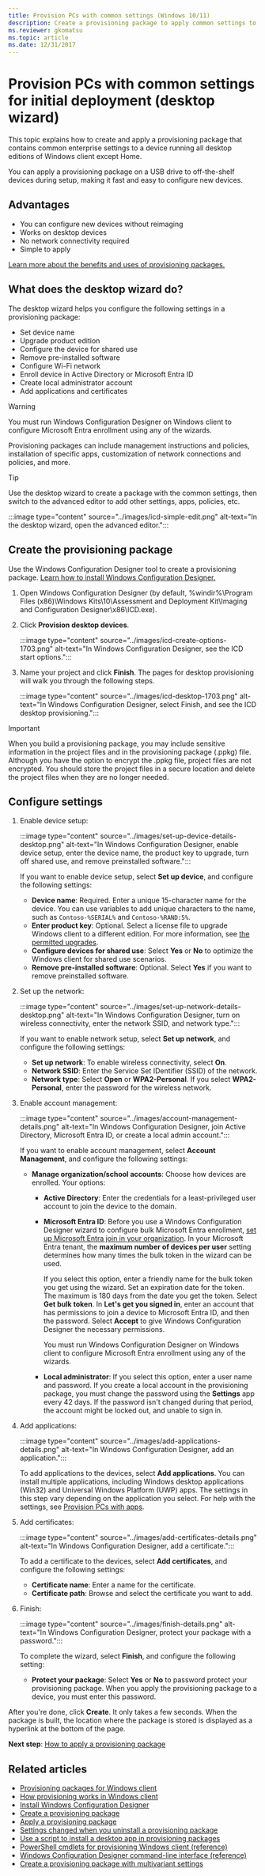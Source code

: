 ```yaml
---
title: Provision PCs with common settings (Windows 10/11)
description: Create a provisioning package to apply common settings to a PC running Windows 10.
ms.reviewer: gkomatsu
ms.topic: article 
ms.date: 12/31/2017
--- 
```


# Provision PCs with common settings for initial deployment (desktop wizard) 

This topic explains how to create and apply a provisioning package that contains common enterprise settings to a device running all desktop editions of Windows client except Home. 

You can apply a provisioning package on a USB drive to off-the-shelf devices during setup, making it fast and easy to configure new devices.  

## Advantages

- You can configure new devices without reimaging
- Works on desktop devices
- No network connectivity required
- Simple to apply

[Learn more about the benefits and uses of provisioning packages.](provisioning-packages.md) 

## What does the desktop wizard do?

The desktop wizard helps you configure the following settings in a provisioning package: 

- Set device name
- Upgrade product edition
- Configure the device for shared use
- Remove pre-installed software
- Configure Wi-Fi network
- Enroll device in Active Directory or Microsoft Entra ID
- Create local administrator account
- Add applications and certificates

>[!WARNING]
>You must run Windows Configuration Designer on Windows client to configure Microsoft Entra enrollment using any of the wizards. 

Provisioning packages can include management instructions and policies, installation of specific apps, customization of network connections and policies, and more.  

> [!TIP]
> Use the desktop wizard to create a package with the common settings, then switch to the advanced editor to add other settings, apps, policies, etc.
>
> :::image type="content" source="../images/icd-simple-edit.png" alt-text="In the desktop wizard, open the advanced editor."::: 

## Create the provisioning package 

Use the Windows Configuration Designer tool to create a provisioning package. [Learn how to install Windows Configuration Designer.](provisioning-install-icd.md) 

1. Open Windows Configuration Designer (by default, %windir%\Program Files (x86)\Windows Kits\10\Assessment and Deployment Kit\Imaging and Configuration Designer\x86\ICD.exe). 

2. Click **Provision desktop devices**. 

    :::image type="content" source="../images/icd-create-options-1703.png" alt-text="In Windows Configuration Designer, see the ICD start options."::: 

3. Name your project and click **Finish**. The pages for desktop provisioning will walk you through the following steps. 

    :::image type="content" source="../images/icd-desktop-1703.png" alt-text="In Windows Configuration Designer, select Finish, and see the ICD desktop provisioning.":::
  

> [!IMPORTANT]
> When you build a provisioning package, you may include sensitive information in the project files and in the provisioning package (.ppkg) file. Although you have the option to encrypt the .ppkg file, project files are not encrypted. You should store the project files in a secure location and delete the project files when they are no longer needed. 

## Configure settings 

1. Enable device setup: 

    :::image type="content" source="../images/set-up-device-details-desktop.png" alt-text="In Windows Configuration Designer, enable device setup, enter the device name, the product key to upgrade, turn off shared use, and remove preinstalled software."::: 

    If you want to enable device setup, select **Set up device**, and configure the following settings: 

    - **Device name**: Required. Enter a unique 15-character name for the device. You can use variables to add unique characters to the name, such as `Contoso-%SERIAL%` and `Contoso-%RAND:5%`.
    - **Enter product key**: Optional. Select a license file to upgrade Windows client to a different edition. For more information, see [the permitted upgrades](/windows/deployment/upgrade/windows-10-edition-upgrades).
    - **Configure devices for shared use**: Select **Yes** or **No** to optimize the Windows client for shared use scenarios.
    - **Remove pre-installed software**: Optional. Select **Yes** if you want to remove preinstalled software. 

2. Set up the network: 

    :::image type="content" source="../images/set-up-network-details-desktop.png" alt-text="In Windows Configuration Designer, turn on wireless connectivity, enter the network SSID, and network type."::: 

    If you want to enable network setup, select **Set up network**, and configure the following settings: 

    - **Set up network**: To enable wireless connectivity, select **On**.
    - **Network SSID**: Enter the Service Set IDentifier (SSID) of the network.
    - **Network type**: Select **Open** or **WPA2-Personal**. If you select **WPA2-Personal**, enter the password for the wireless network. 

3. Enable account management: 

    :::image type="content" source="../images/account-management-details.png" alt-text="In Windows Configuration Designer, join Active Directory, Microsoft Entra ID, or create a local admin account."::: 

    If you want to enable account management, select **Account Management**, and configure the following settings: 

    - **Manage organization/school accounts**: Choose how devices are enrolled. Your options:
      - **Active Directory**: Enter the credentials for a least-privileged user account to join the device to the domain.
      - **Microsoft Entra ID**: Before you use a Windows Configuration Designer wizard to configure bulk Microsoft Entra enrollment, [set up Microsoft Entra join in your organization](/azure/active-directory/active-directory-azureadjoin-setup). In your Microsoft Entra tenant, the **maximum number of devices per user** setting determines how many times the bulk token in the wizard can be used. 

        If you select this option, enter a friendly name for the bulk token you get using the wizard. Set an expiration date for the token. The maximum is 180 days from the date you get the token. Select **Get bulk token**. In **Let's get you signed in**, enter an account that has permissions to join a device to Microsoft Entra ID, and then the password. Select **Accept** to give Windows Configuration Designer the necessary permissions. 

        You must run Windows Configuration Designer on Windows client to configure Microsoft Entra enrollment using any of the wizards. 

      - **Local administrator**: If you select this option, enter a user name and password. If you create a local account in the provisioning package, you must change the password using the **Settings** app every 42 days. If the password isn't changed during that period, the account might be locked out, and unable to sign in. 

4. Add applications: 

    :::image type="content" source="../images/add-applications-details.png" alt-text="In Windows Configuration Designer, add an application."::: 

    To add applications to the devices, select **Add applications**. You can install multiple applications, including Windows desktop applications (Win32) and Universal Windows Platform (UWP) apps. The settings in this step vary depending on the application you select. For help with the settings, see [Provision PCs with apps](provision-pcs-with-apps.md). 

5. Add certificates: 

    :::image type="content" source="../images/add-certificates-details.png" alt-text="In Windows Configuration Designer, add a certificate."::: 

    To add a certificate to the devices, select **Add certificates**, and configure the following settings: 

    - **Certificate name**: Enter a name for the certificate.
    - **Certificate path**: Browse and select the certificate you want to add. 

6. Finish: 

    :::image type="content" source="../images/finish-details.png" alt-text="In Windows Configuration Designer, protect your package with a password."::: 

    To complete the wizard, select **Finish**, and configure the following setting: 

    - **Protect your package**: Select **Yes** or **No** to password protect your provisioning package. When you apply the provisioning package to a device, you must enter this password. 

After you're done, click **Create**. It only takes a few seconds. When the package is built, the location where the package is stored is displayed as a hyperlink at the bottom of the page. 

 **Next step**: [How to apply a provisioning package](provisioning-apply-package.md)    

## Related articles 

- [Provisioning packages for Windows client](provisioning-packages.md)
- [How provisioning works in Windows client](provisioning-how-it-works.md)
- [Install Windows Configuration Designer](provisioning-install-icd.md)
- [Create a provisioning package](provisioning-create-package.md)
- [Apply a provisioning package](provisioning-apply-package.md)
- [Settings changed when you uninstall a provisioning package](provisioning-uninstall-package.md)
- [Use a script to install a desktop app in provisioning packages](provisioning-script-to-install-app.md)
- [PowerShell cmdlets for provisioning Windows client (reference)](provisioning-powershell.md)
- [Windows Configuration Designer command-line interface (reference)](provisioning-command-line.md)
- [Create a provisioning package with multivariant settings](provisioning-multivariant.md)
